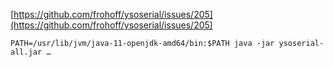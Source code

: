 [https://github.com/frohoff/ysoserial/issues/205](https://github.com/frohoff/ysoserial/issues/205)

```
PATH=/usr/lib/jvm/java-11-openjdk-amd64/bin:$PATH java -jar ysoserial-all.jar …
```
